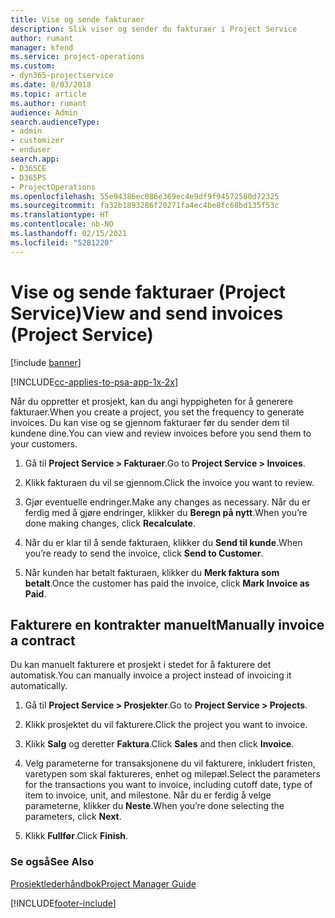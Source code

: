 ```yaml
---
title: Vise og sende fakturaer
description: Slik viser og sender du fakturaer i Project Service
author: rumant
manager: kfend
ms.service: project-operations
ms.custom:
- dyn365-projectservice
ms.date: 8/03/2018
ms.topic: article
ms.author: rumant
audience: Admin
search.audienceType:
- admin
- customizer
- enduser
search.app:
- D365CE
- D365PS
- ProjectOperations
ms.openlocfilehash: 55e94386ec086e369ec4e9df9f94572580d72325
ms.sourcegitcommit: fa32b1893286f20271fa4ec4be8fc68bd135f53c
ms.translationtype: HT
ms.contentlocale: nb-NO
ms.lasthandoff: 02/15/2021
ms.locfileid: "5281220"
---
```

# <a name="view-and-send-invoices-project-service"></a><span data-ttu-id="8d85e-103">Vise og sende fakturaer (Project Service)</span><span class="sxs-lookup"><span data-stu-id="8d85e-103">View and send invoices (Project Service)</span></span>

[!include [banner](../includes/psa-now-project-operations.md)]

[!INCLUDE[cc-applies-to-psa-app-1x-2x](../includes/cc-applies-to-psa-app-1x-2x.md)]

<span data-ttu-id="8d85e-104">Når du oppretter et prosjekt, kan du angi hyppigheten for å generere fakturaer.</span><span class="sxs-lookup"><span data-stu-id="8d85e-104">When you create a project, you set the frequency to generate invoices.</span></span> <span data-ttu-id="8d85e-105">Du kan vise og se gjennom fakturaer før du sender dem til kundene dine.</span><span class="sxs-lookup"><span data-stu-id="8d85e-105">You can view and review invoices before you send them to your customers.</span></span>  
  
1.  <span data-ttu-id="8d85e-106">Gå til **Project Service > Fakturaer**.</span><span class="sxs-lookup"><span data-stu-id="8d85e-106">Go to **Project Service > Invoices**.</span></span>  
  
2.  <span data-ttu-id="8d85e-107">Klikk fakturaen du vil se gjennom.</span><span class="sxs-lookup"><span data-stu-id="8d85e-107">Click the invoice you want to review.</span></span>  
  
3.  <span data-ttu-id="8d85e-108">Gjør eventuelle endringer.</span><span class="sxs-lookup"><span data-stu-id="8d85e-108">Make any changes as necessary.</span></span> <span data-ttu-id="8d85e-109">Når du er ferdig med å gjøre endringer, klikker du **Beregn på nytt**.</span><span class="sxs-lookup"><span data-stu-id="8d85e-109">When you’re done making changes, click **Recalculate**.</span></span>  
  
4.  <span data-ttu-id="8d85e-110">Når du er klar til å sende fakturaen, klikker du **Send til kunde**.</span><span class="sxs-lookup"><span data-stu-id="8d85e-110">When you’re ready to send the invoice, click **Send to Customer**.</span></span>  
  
5.  <span data-ttu-id="8d85e-111">Når kunden har betalt fakturaen, klikker du **Merk faktura som betalt**.</span><span class="sxs-lookup"><span data-stu-id="8d85e-111">Once the customer has paid the invoice, click **Mark Invoice as Paid**.</span></span>  
  
## <a name="manually-invoice-a-contract"></a><span data-ttu-id="8d85e-112">Fakturere en kontrakter manuelt</span><span class="sxs-lookup"><span data-stu-id="8d85e-112">Manually invoice a contract</span></span>  
 <span data-ttu-id="8d85e-113">Du kan manuelt fakturere et prosjekt i stedet for å fakturere det automatisk.</span><span class="sxs-lookup"><span data-stu-id="8d85e-113">You can manually invoice a project instead of invoicing it automatically.</span></span>  
  
1.  <span data-ttu-id="8d85e-114">Gå til **Project Service > Prosjekter**.</span><span class="sxs-lookup"><span data-stu-id="8d85e-114">Go to **Project Service > Projects**.</span></span>  
  
2.  <span data-ttu-id="8d85e-115">Klikk prosjektet du vil fakturere.</span><span class="sxs-lookup"><span data-stu-id="8d85e-115">Click the project you want to invoice.</span></span>  
  
3.  <span data-ttu-id="8d85e-116">Klikk **Salg** og deretter **Faktura**.</span><span class="sxs-lookup"><span data-stu-id="8d85e-116">Click **Sales** and then click **Invoice**.</span></span>  
  
4.  <span data-ttu-id="8d85e-117">Velg parameterne for transaksjonene du vil fakturere, inkludert fristen, varetypen som skal faktureres, enhet og milepæl.</span><span class="sxs-lookup"><span data-stu-id="8d85e-117">Select the parameters for the transactions you want to invoice, including cutoff date, type of item to invoice, unit, and milestone.</span></span> <span data-ttu-id="8d85e-118">Når du er ferdig å velge parameterne, klikker du **Neste**.</span><span class="sxs-lookup"><span data-stu-id="8d85e-118">When you’re done selecting the parameters, click **Next**.</span></span>  
  
5.  <span data-ttu-id="8d85e-119">Klikk **Fullfør**.</span><span class="sxs-lookup"><span data-stu-id="8d85e-119">Click **Finish**.</span></span>  
  
### <a name="see-also"></a><span data-ttu-id="8d85e-120">Se også</span><span class="sxs-lookup"><span data-stu-id="8d85e-120">See Also</span></span>  
 [<span data-ttu-id="8d85e-121">Prosjektlederhåndbok</span><span class="sxs-lookup"><span data-stu-id="8d85e-121">Project Manager Guide</span></span>](../psa/project-manager-guide.md)


[!INCLUDE[footer-include](../includes/footer-banner.md)]
